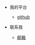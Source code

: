 <!-- _navbar.md 上面的导航栏  -->

* 我的平台

  * [github](https://github.com/Maomaonihao/Maomaonihao)
  
    


* 联系我
  * [邮箱](contacts/email.md)
  
    

